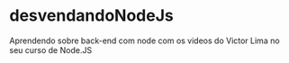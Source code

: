 # desvendandoNodeJs
Aprendendo sobre back-end com node com os videos do Victor Lima no seu curso de Node.JS
